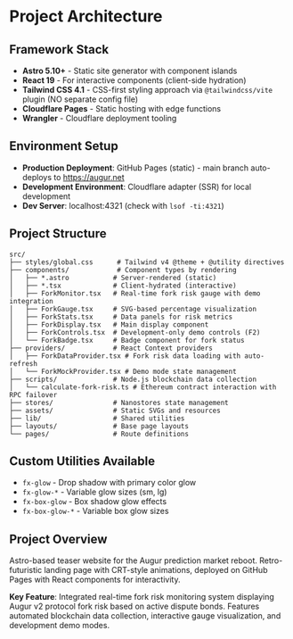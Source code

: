 # Project Architecture

## Framework Stack
- **Astro 5.10+** - Static site generator with component islands
- **React 19** - For interactive components (client-side hydration)
- **Tailwind CSS 4.1** - CSS-first styling approach via `@tailwindcss/vite` plugin (NO separate config file)
- **Cloudflare Pages** - Static hosting with edge functions
- **Wrangler** - Cloudflare deployment tooling

## Environment Setup
- **Production Deployment**: GitHub Pages (static) - main branch auto-deploys to https://augur.net
- **Development Environment**: Cloudflare adapter (SSR) for local development
- **Dev Server**: localhost:4321 (check with `lsof -ti:4321`)

## Project Structure
```
src/
├── styles/global.css      # Tailwind v4 @theme + @utility directives
├── components/            # Component types by rendering
│   ├── *.astro           # Server-rendered (static)
│   ├── *.tsx             # Client-hydrated (interactive)
│   ├── ForkMonitor.tsx   # Real-time fork risk gauge with demo integration
│   ├── ForkGauge.tsx     # SVG-based percentage visualization
│   ├── ForkStats.tsx     # Data panels for risk metrics
│   ├── ForkDisplay.tsx   # Main display component
│   ├── ForkControls.tsx  # Development-only demo controls (F2)
│   └── ForkBadge.tsx     # Badge component for fork status
├── providers/            # React Context providers
│   ├── ForkDataProvider.tsx # Fork risk data loading with auto-refresh
│   └── ForkMockProvider.tsx # Demo mode state management
├── scripts/              # Node.js blockchain data collection
│   └── calculate-fork-risk.ts # Ethereum contract interaction with RPC failover
├── stores/               # Nanostores state management
├── assets/               # Static SVGs and resources
├── lib/                  # Shared utilities
├── layouts/              # Base page layouts
└── pages/                # Route definitions
```

## Custom Utilities Available
- `fx-glow` - Drop shadow with primary color glow
- `fx-glow-*` - Variable glow sizes (sm, lg)
- `fx-box-glow` - Box shadow glow effects
- `fx-box-glow-*` - Variable box glow sizes

## Project Overview
Astro-based teaser website for the Augur prediction market reboot. Retro-futuristic landing page with CRT-style animations, deployed on GitHub Pages with React components for interactivity.

**Key Feature**: Integrated real-time fork risk monitoring system displaying Augur v2 protocol fork risk based on active dispute bonds. Features automated blockchain data collection, interactive gauge visualization, and development demo modes.